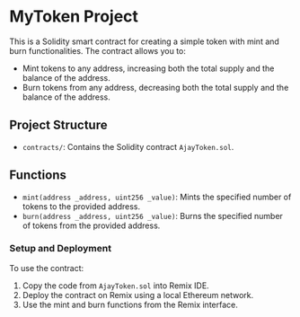 # MyToken Project

This is a Solidity smart contract for creating a simple token with mint and burn functionalities. The contract allows you to:

- Mint tokens to any address, increasing both the total supply and the balance of the address.
- Burn tokens from any address, decreasing both the total supply and the balance of the address.

## Project Structure

- `contracts/`: Contains the Solidity contract `AjayToken.sol`.

## Functions

- `mint(address _address, uint256 _value)`: Mints the specified number of tokens to the provided address.
- `burn(address _address, uint256 _value)`: Burns the specified number of tokens from the provided address.

### Setup and Deployment

To use the contract:

1. Copy the code from `AjayToken.sol` into Remix IDE.
2. Deploy the contract on Remix using a local Ethereum network.
3. Use the mint and burn functions from the Remix interface.

